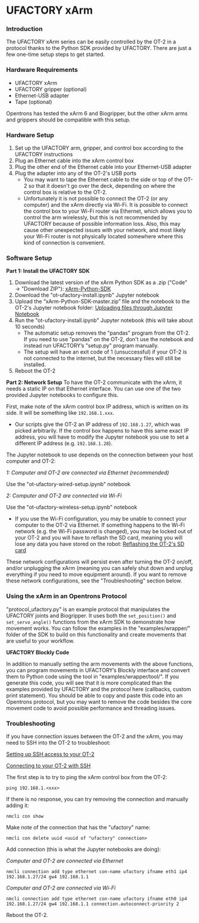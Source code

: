 # UFACTORY xArm

### Introduction

The UFACTORY xArm series can be easily controlled by the OT-2 in a protocol thanks to the Python SDK provided by UFACTORY. There are just a few one-time setup steps to get started.

### Hardware Requirements
* UFACTORY xArm
* UFACTORY gripper (optional)
* Ethernet-USB adapter
* Tape (optional)

Opentrons has tested the xArm 6 and Biogripper, but the other xArm arms and grippers should be compatible with this setup.

### Hardware Setup
1. Set up the UFACTORY arm, gripper, and control box according to the UFACTORY instructions
2. Plug an Ethernet cable into the xArm control box
3. Plug the other end of the Ethernet cable into your Ethernet-USB adapter
4. Plug the adapter into any of the OT-2's USB ports
   - You may want to tape the Ethernet cable to the side or top of the OT-2 so that it doesn't go over the deck, depending on where the control box is relative to the OT-2.
   - Unfortunately it is not possible to connect the OT-2 (or any computer) and the xArm directly via Wi-Fi. It is possible to connect the control box to your Wi-Fi router via Ethernet, which allows you to control the arm wirelessly, but this is not recommended by UFACTORY because of possible information loss. Also, this may cause other unexpected issues with your network, and most likely your Wi-Fi router is not physically located somewhere where this kind of connection is convenient.

### Software Setup
**Part 1: Install the UFACTORY SDK**
1. Download the latest version of the xArm Python SDK as a .zip ("Code" → "Download ZIP"): [xArm-Python-SDK](https://github.com/xArm-Developer/xArm-Python-SDK)
2. Download the "ot-ufactory-install.ipynb" Jupyter notebook
3. Upload the “xArm-Python-SDK-master.zip” file and the notebook to the OT-2's Jupyter notebook folder: [Uploading files through Jupyter Notebook](https://support.opentrons.com/en/articles/5107690-uploading-files-through-jupyter-notebook)
4. Run the "ot-ufactory-install.ipynb" Jupyter notebook (this will take about 10 seconds)
   - The automatic setup removes the "pandas" program from the OT-2. If you need to use "pandas" on the OT-2, don't use the notebook and instead run UFACTORY’s "setup.py" program manually.
   - The setup will have an exit code of 1 (unsuccessful) if your OT-2 is not connected to the internet, but the necessary files will still be installed.
5. Reboot the OT-2

**Part 2: Network Setup**
To have the OT-2 communicate with the xArm, it needs a static IP on that Ethernet interface. You can use one of the two provided Jupyter notebooks to configure this.

First, make note of the xArm control box IP address, which is written on its side. It will be something like `192.168.1.xxx`.
* Our scripts give the OT-2 an IP address of `192.168.1.27`, which was picked arbitrarily. If the control box happens to have this same exact IP address, you will have to modify the Jupyter notebook you use to set a different IP address (e.g. `192.168.1.28`).

The Jupyter notebook to use depends on the connection between your host computer and OT-2:

*1: Computer and OT-2 are connected via Ethernet (recommended)*

Use the "ot-ufactory-wired-setup.ipynb" notebook

*2: Computer and OT-2 are connected via Wi-Fi*

Use the "ot-ufactory-wireless-setup.ipynb" notebook

* If you use the Wi-Fi configuration, you may be unable to connect your computer to the OT-2 via Ethernet. If something happens to the Wi-Fi network (e.g. the Wi-Fi password is changed), you may be locked out of your OT-2 and you will have to reflash the SD card, meaning you will lose any data you have stored on the robot: [Reflashing the OT-2's SD card](https://support.opentrons.com/en/articles/5568992-reflashing-the-ot-2-s-sd-card)

These network configurations will persist even after turning the OT-2 on/off, and/or unplugging the xArm (meaning you can safely shut down and unplug everything if you need to move equipment around). If you want to remove these network configurations, see the "Troubleshooting" section below.

### Using the xArm in an Opentrons Protocol
"protocol_ufactory.py" is an example protocol that manipulates the UFACTORY joints and Biogripper. It uses both the `set_position()` and `set_servo_angle()` functions from the xArm SDK to demonstrate how movement works. You can follow the examples in the "examples/wrapper/" folder of the SDK to build on this functionality and create movements that are useful to your workflow.

**UFACTORY Blockly Code**

In addition to manually setting the arm movements with the above functions, you can program movements in UFACTORY’s Blockly interface and convert them to Python code using the tool in "examples/wrapper/tool/". If you generate this code, you will see that it is more complicated than the examples provided by UFACTORY and the protocol here (callbacks, custom print statement). You should be able to copy and paste this code into an Opentrons protocol, but you may want to remove the code besides the core movement code to avoid possible performance and threading issues.

### Troubleshooting
If you have connection issues between the OT-2 and the xArm, you may need to SSH into the OT-2 to troubleshoot:

[Setting up SSH access to your OT-2](https://support.opentrons.com/en/articles/3203681-setting-up-ssh-access-to-your-ot-2)

[Connecting to your OT-2 with SSH](https://support.opentrons.com/en/articles/3287453-connecting-to-your-ot-2-with-ssh)

The first step is to try to ping the xArm control box from the OT-2:

`ping 192.168.1.<xxx>`

If there is no response, you can try removing the connection and manually adding it:

`nmcli con show`

Make note of the connection that has the "ufactory" name:

`nmcli con delete uuid <uuid of "ufactory" connection>`

Add connection (this is what the Jupyter notebooks are doing):

*Computer and OT-2 are connected via Ethernet*

`nmcli connection add type ethernet con-name ufactory ifname eth1 ip4 192.168.1.27/24 gw4 192.168.1.1`

*Computer and OT-2 are connected via Wi-Fi*

`nmcli connection add type ethernet con-name ufactory ifname eth0 ip4 192.168.1.27/24 gw4 192.168.1.1 connection.autoconnect-priority 2`

Reboot the OT-2.
